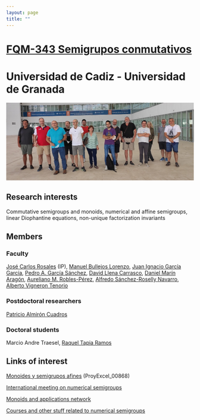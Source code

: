 ```yaml
---
layout: page
title: ""
---
```


# [FQM-343 Semigrupos conmutativos](https://semigrupos.ugr.es/)

# Universidad de Cadiz - Universidad de Granada

![foto-grupo](/directory-groups/fqm-343.png)

## Research interests 

Commutative semigroups and monoids, numerical and affine semigroups, linear Diophantine equations, non-unique factorization invariants


## Members

### Faculty

[José Carlos Rosales](https://produccioncientifica.ugr.es/investigadores/355480/detalle) (IP), [Manuel Bullejos Lorenzo](https://produccioncientifica.ugr.es/investigadores/353014/publicaciones), [Juan Ignacio García García](https://produccioncientifica.uca.es/investigadores/112598/detalle), [Pedro A. García Sánchez](https://produccioncientifica.ugr.es/investigadores/356957/detalle), [David Llena Carrasco](https://orcid.org/0000-0003-1723-0016), [Daniel Marín Aragón](https://produccioncientifica.uca.es/investigadores/112925/detalle), [Aureliano M. Robles-Pérez](https://produccioncientifica.ugr.es/investigadores/352787/detalle), [Alfredo Sánchez-Roselly Navarro](https://produccioncientifica.uca.es/investigadores/113468/detalle), [Alberto Vigneron Tenorio](https://produccioncientifica.uca.es/investigadores/113614/detalle)

### Postdoctoral researchers

[Patricio Almirón Cuadros](https://palmiron.wordpress.com/)

### Doctoral students

Marcio Andre Traesel, [Raquel Tapia Ramos](https://cau.uca.es/cau/directorio.do?persona=246824)

## Links of interest

[Monoides y semigrupos afines](https://monoidsproject.uca.es/) (ProyExcel_00868)

[International meeting on numerical semigroups](https://www.ugr.es/local/imns2010/2022/)

[Monoids and applications network](https://www.ugr.es/~semigrupos/MyA/)

[Courses and other stuff related to numerical semigroups](https://numerical-semigroups.github.io/)
